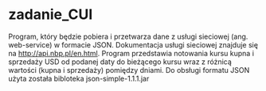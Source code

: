 # zadanie_CUI
Program, który będzie pobiera i przetwarza dane z usługi
sieciowej (ang. web-service) w formacie JSON.
Dokumentacja usługi sieciowej znajduje się na http://api.nbp.pl/en.html. 
Program przedstawia notowania kursu kupna i sprzedaży USD od
podanej daty do bieżącego kursu wraz z różnicą wartości (kupna i
sprzedaży) pomiędzy dniami. 
Do obsługi formatu JSON użyta została bibloteka json-simple-1.1.1.jar
